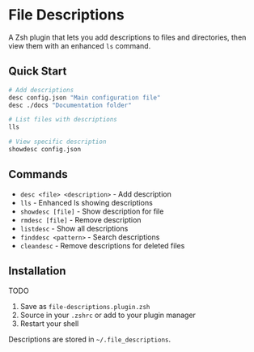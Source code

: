 # File Descriptions

A Zsh plugin that lets you add descriptions to files and directories, then view them with an enhanced `ls` command.

## Quick Start

```zsh
# Add descriptions
desc config.json "Main configuration file"
desc ./docs "Documentation folder"

# List files with descriptions
lls

# View specific description
showdesc config.json
```

## Commands

- `desc <file> <description>` - Add description
- `lls` - Enhanced ls showing descriptions
- `showdesc [file]` - Show description for file
- `rmdesc [file]` - Remove description
- `listdesc` - Show all descriptions
- `finddesc <pattern>` - Search descriptions
- `cleandesc` - Remove descriptions for deleted files

## Installation
TODO
1. Save as `file-descriptions.plugin.zsh`
2. Source in your `.zshrc` or add to your plugin manager
3. Restart your shell

Descriptions are stored in `~/.file_descriptions`.
